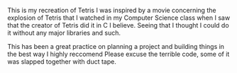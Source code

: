 This is my recreation of Tetris
I was inspired by a movie concerning the explosion of Tetris that I watched in my Computer Science class when I saw that the creator of Tetris did it in C I believe. 
Seeing that I thought I could do it without any major libraries and such.

This has been a great practice on planning a project and building things in the best way I highly reccomend
Please excuse the terrible code, some of it was slapped together with duct tape.
